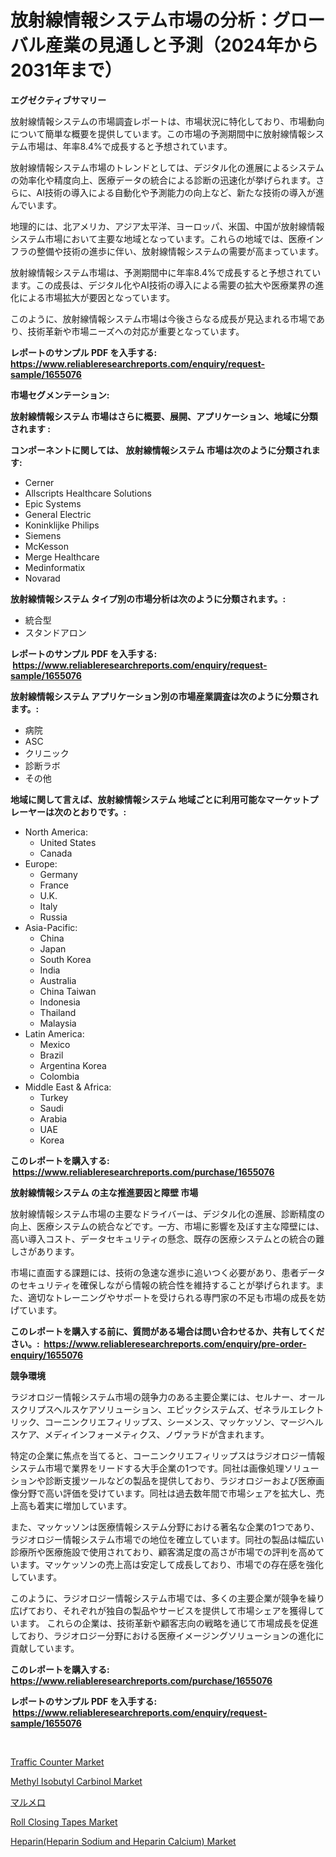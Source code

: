 <p><h1>放射線情報システム市場の分析：グローバル産業の見通しと予測（2024年から2031年まで）</h1></p><p><strong>エグゼクティブサマリー</strong></p>
<p><p>放射線情報システムの市場調査レポートは、市場状況に特化しており、市場動向について簡単な概要を提供しています。この市場の予測期間中に放射線情報システム市場は、年率8.4%で成長すると予想されています。</p><p>放射線情報システム市場のトレンドとしては、デジタル化の進展によるシステムの効率化や精度向上、医療データの統合による診断の迅速化が挙げられます。さらに、AI技術の導入による自動化や予測能力の向上など、新たな技術の導入が進んでいます。</p><p>地理的には、北アメリカ、アジア太平洋、ヨーロッパ、米国、中国が放射線情報システム市場において主要な地域となっています。これらの地域では、医療インフラの整備や技術の進歩に伴い、放射線情報システムの需要が高まっています。</p><p>放射線情報システム市場は、予測期間中に年率8.4%で成長すると予想されています。この成長は、デジタル化やAI技術の導入による需要の拡大や医療業界の進化による市場拡大が要因となっています。</p><p>このように、放射線情報システム市場は今後さらなる成長が見込まれる市場であり、技術革新や市場ニーズへの対応が重要となっています。</p></p>
<p><strong>レポートのサンプル PDF を入手する: <a href="https://www.reliableresearchreports.com/enquiry/request-sample/1655076">https://www.reliableresearchreports.com/enquiry/request-sample/1655076</a></strong></p>
<p><strong>市場セグメンテーション:</strong></p>
<p><strong> 放射線情報システム 市場はさらに概要、展開、アプリケーション、地域に分類されます :</strong></p>
<p><strong>コンポーネントに関しては、 放射線情報システム 市場は次のように分類されます: &nbsp;</strong></p>
<p><ul><li>Cerner</li><li>Allscripts Healthcare Solutions</li><li>Epic Systems</li><li>General Electric</li><li>Koninklijke Philips</li><li>Siemens</li><li>McKesson</li><li>Merge Healthcare</li><li>Medinformatix</li><li>Novarad</li></ul></p>
<p><strong> 放射線情報システム タイプ別の市場分析は次のように分類されます。:</strong></p>
<p><ul><li>統合型</li><li>スタンドアロン</li></ul></p>
<p><strong>レポートのサンプル PDF を入手する: &nbsp;<a href="https://www.reliableresearchreports.com/enquiry/request-sample/1655076">https://www.reliableresearchreports.com/enquiry/request-sample/1655076</a></strong></p>
<p><strong> 放射線情報システム アプリケーション別の市場産業調査は次のように分類されます。:</strong></p>
<p><ul><li>病院</li><li>ASC</li><li>クリニック</li><li>診断ラボ</li><li>その他</li></ul></p>
<p><strong>地域に関して言えば、放射線情報システム 地域ごとに利用可能なマーケットプレーヤーは次のとおりです。:</strong></p>
<p><ul>
    <li>
        North America:
        <ul>
            <li>United States</li>
            <li>Canada</li>
        </ul>
    </li>
    <li>
        Europe:
        <ul>
            <li>Germany</li>
            <li>France</li>
            <li>U.K.</li>
            <li>Italy</li>
            <li>Russia</li>
        </ul>
    </li>
    <li>
        Asia-Pacific:
        <ul>
            <li>China</li>
            <li>Japan</li>
            <li>South Korea</li>
            <li>India</li>
            <li>Australia</li>
            <li>China Taiwan</li>
            <li>Indonesia</li>
            <li>Thailand</li>
            <li>Malaysia</li>
        </ul>
    </li>
    <li>
        Latin America:
        <ul>
            <li>Mexico</li>
            <li>Brazil</li>
            <li>Argentina Korea</li>
            <li>Colombia</li>
        </ul>
    </li>
    <li>
        Middle East & Africa:
        <ul>
            <li>Turkey</li>
            <li>Saudi</li>
            <li>Arabia</li>
            <li>UAE</li>
            <li>Korea</li>
        </ul>
    </li>
    </ul></p>
<p><strong>このレポートを購入する: &nbsp;<a href="https://www.reliableresearchreports.com/purchase/1655076">https://www.reliableresearchreports.com/purchase/1655076</a></strong></p>
<p><strong>放射線情報システム の主な推進要因と障壁 市場</strong></p>
<p><p>放射線情報システム市場の主要なドライバーは、デジタル化の進展、診断精度の向上、医療システムの統合などです。一方、市場に影響を及ぼす主な障壁には、高い導入コスト、データセキュリティの懸念、既存の医療システムとの統合の難しさがあります。</p><p>市場に直面する課題には、技術の急速な進歩に追いつく必要があり、患者データのセキュリティを確保しながら情報の統合性を維持することが挙げられます。また、適切なトレーニングやサポートを受けられる専門家の不足も市場の成長を妨げています。</p></p>
<p><strong>このレポートを購入する前に、質問がある場合は問い合わせるか、共有してください。:&nbsp; <a href="https://www.reliableresearchreports.com/enquiry/pre-order-enquiry/1655076">https://www.reliableresearchreports.com/enquiry/pre-order-enquiry/1655076</a></strong></p>
<p><strong>競争環境</strong></p>
<p><p>ラジオロジー情報システム市場の競争力のある主要企業には、セルナー、オールスクリプスヘルスケアソリューション、エピックシステムズ、ゼネラルエレクトリック、コーニンクリエフィリップス、シーメンス、マッケッソン、マージヘルスケア、メディインフォーメティクス、ノヴァラドが含まれます。</p><p>特定の企業に焦点を当てると、コーニンクリエフィリップスはラジオロジー情報システム市場で業界をリードする大手企業の1つです。同社は画像処理ソリューションや診断支援ツールなどの製品を提供しており、ラジオロジーおよび医療画像分野で高い評価を受けています。同社は過去数年間で市場シェアを拡大し、売上高も着実に増加しています。</p><p>また、マッケッソンは医療情報システム分野における著名な企業の1つであり、ラジオロジー情報システム市場での地位を確立しています。同社の製品は幅広い診療所や医療施設で使用されており、顧客満足度の高さが市場での評判を高めています。マッケッソンの売上高は安定して成長しており、市場での存在感を強化しています。</p><p>このように、ラジオロジー情報システム市場では、多くの主要企業が競争を繰り広げており、それぞれが独自の製品やサービスを提供して市場シェアを獲得しています。 これらの企業は、技術革新や顧客志向の戦略を通じて市場成長を促進しており、ラジオロジー分野における医療イメージングソリューションの進化に貢献しています。</p></p>
<p><strong>このレポートを購入する: &nbsp; <a href="https://www.reliableresearchreports.com/purchase/1655076">https://www.reliableresearchreports.com/purchase/1655076</a></strong></p>
<p><strong>レポートのサンプル PDF を入手する: &nbsp;<a href="https://www.reliableresearchreports.com/enquiry/request-sample/1655076">https://www.reliableresearchreports.com/enquiry/request-sample/1655076</a></strong><strong></strong></p>
<p>&nbsp;</p>
<p><p><a href="https://view.publitas.com/reportprime-1/traffic-counter-market-size-furnishes-valuable-information-encompassing-market-share-market-trends-and-projections-spanning-from-2024-to-2031/">Traffic Counter Market</a></p><p><a href="https://rainy-horn-d69.notion.site/Methyl-Isobutyl-Carbinol-Market-Research-Report-The-Key-To-Successful-Business-Strategy-Forecasted--a7defb380a7944c29ddaa3cc61b56652">Methyl Isobutyl Carbinol Market</a></p><p><a href="https://github.com/zoetazuur/Market-Research-Report-List-1/blob/main/847780513012.md">マルメロ</a></p><p><a href="https://www.linkedin.com/pulse/roll-closing-tapes-market-share-amp-new-trends-analysis-report-iahwf?trackingId=yvZsTqffmX6bIOLBzJ%2BJXg%3D%3D">Roll Closing Tapes Market</a></p><p><a href="https://www.linkedin.com/pulse/heparinheparin-sodium-heparin-calcium-market-size-share-amp-trends-wmqvf?trackingId=iBK6DgNxNR985IrlO4PlPA%3D%3D">Heparin(Heparin Sodium and Heparin Calcium) Market</a></p></p>